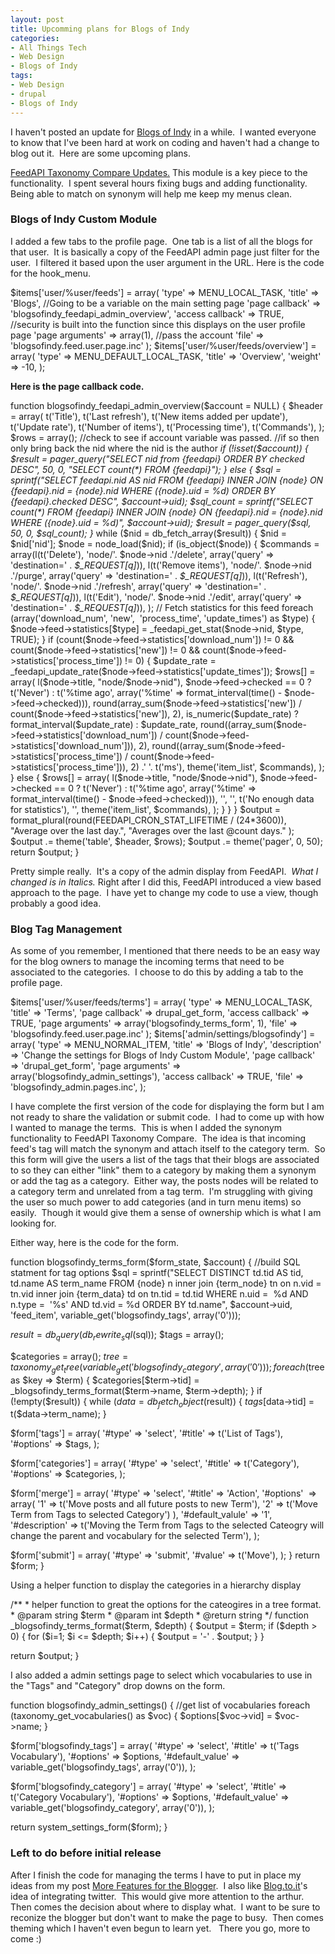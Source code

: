 ```yaml
---
layout: post
title: Upcomming plans for Blogs of Indy
categories:
- All Things Tech
- Web Design
- Blogs of Indy
tags:
- Web Design
- drupal
- Blogs of Indy
---
```

<p style="text-align: left;">I haven't posted an update for <a href="http://blogsofindy.com" target="_blank">Blogs of Indy</a> in a while.&nbsp; I wanted everyone to know that I've been hard at work on coding and haven't had a change to blog out it.&nbsp; Here are some upcoming plans.</p>
<p style="text-align: left;"><a href="http://techcook.net/2009/01/new-version-of-feedapi-taxonomy-compare/" target="_blank">FeedAPI Taxonomy Compare Updates.</a> This module is a key piece to the functionality.&nbsp; I spent several hours fixing bugs and adding functionality.&nbsp; Being able to match on synonym will help me keep my menus clean.</p>

<h3 style="text-align: left;">Blogs of Indy Custom Module</h3>
<p style="text-align: left;">I added a few tabs to the profile page.&nbsp; One tab is a list of all the blogs for that user.&nbsp; It is basically a copy of the FeedAPI admin page just filter for the user.&nbsp; I filtered it based upon the user argument in the URL. Here is the code for the hook_menu.</p>

<p style="text-align: left;">$items['user/%user/feeds'] = array(
'type' => MENU_LOCAL_TASK,
'title' => 'Blogs', //Going to be a variable on the main setting page
'page callback' => 'blogsofindy_feedapi_admin_overview',
'access callback' => TRUE,&nbsp; //security is built into the function since this displays on the user profile page
'page arguments' => array(1), //pass the account
'file' => 'blogsofindy.feed.user.page.inc'
);
$items['user/%user/feeds/overview'] = array(
'type' => MENU_DEFAULT_LOCAL_TASK,
'title' => 'Overview',
'weight' => -10,
);
<p style="text-align: left;"><strong>Here is the page callback code.</strong></p>

<p style="text-align: left;">function blogsofindy_feedapi_admin_overview($account = NULL) {
$header = array(
t('Title'),
t('Last refresh'),
t('New items added per update'),
t('Update rate'),
t('Number of items'),
t('Processing time'),
t('Commands'),
);
$rows = array();
//check to see if account variable was passed.
//if so then only bring back the nid where the nid is the author
<em> if (!isset($account)) {
$result = pager_query("SELECT nid from {feedapi} ORDER BY checked DESC", 50, 0, "SELECT count(*) FROM {feedapi}");
}
else {
$sql = sprintf("SELECT feedapi.nid AS nid FROM {feedapi} INNER JOIN {node} ON {feedapi}.nid = {node}.nid WHERE ({node}.uid = %d) ORDER BY {feedapi}.checked DESC", $account->uid);
$sql_count = sprintf("SELECT count(*) FROM {feedapi} INNER JOIN {node} ON {feedapi}.nid = {node}.nid WHERE ({node}.uid = %d)", $account->uid);
$result = pager_query($sql, 50, 0, $sql_count);
}</em>
while ($nid = db_fetch_array($result)) {
$nid = $nid['nid'];
$node = node_load($nid);
if (is_object($node)) {
$commands = array(l(t('Delete'), 'node/'. $node->nid .'/delete', array('query' => 'destination=' . <em>$_REQUEST[q]</em>)),
l(t('Remove items'), 'node/'. $node->nid .'/purge', array('query' => 'destination=' . <em>$_REQUEST[q]</em>)),
l(t('Refresh'), 'node/'. $node->nid .'/refresh', array('query' => 'destination=' . <em>$_REQUEST[q]</em>)),
l(t('Edit'), 'node/'. $node->nid .'/edit', array('query' => 'destination=' . <em>$_REQUEST[q]</em>)),
);
// Fetch statistics for this feed
foreach (array('download_num', 'new',&nbsp; 'process_time', 'update_times') as $type) {
$node->feed->statistics[$type] = _feedapi_get_stat($node->nid, $type, TRUE);
}
if (count($node->feed->statistics['download_num']) != 0 &amp;&amp; count($node->feed->statistics['new']) != 0 &amp;&amp; count($node->feed->statistics['process_time']) != 0) {
$update_rate = _feedapi_update_rate($node->feed->statistics['update_times']);
$rows[] = array(
l($node->title, "node/$node->nid"),
$node->feed->checked == 0 ? t('Never') : t('%time ago', array('%time' => format_interval(time() - $node->feed->checked))),
round(array_sum($node->feed->statistics['new']) / count($node->feed->statistics['new']), 2),
is_numeric($update_rate) ? format_interval($update_rate) : $update_rate,
round((array_sum($node->feed->statistics['download_num']) / count($node->feed->statistics['download_num'])), 2),
round((array_sum($node->feed->statistics['process_time']) / count($node->feed->statistics['process_time'])), 2) .' '. t('ms'),
theme('item_list', $commands),
);
}
else {
$rows[] = array(
l($node->title, "node/$node->nid"),
$node->feed->checked == 0 ? t('Never') : t('%time ago', array('%time' => format_interval(time() - $node->feed->checked))),
'', '', t('No enough data for statistics'), '',
theme('item_list', $commands),
);
}
}
}
$output = format_plural(round(FEEDAPI_CRON_STAT_LIFETIME / (24*3600)), "Average over the last day.",
"Averages over the last @count days."
);
$output .= theme('table', $header, $rows);
$output .= theme('pager', 0, 50);
return $output;
}
<p style="text-align: left;">Pretty simple really.&nbsp; It's a copy of the admin display from FeedAPI.&nbsp; <em>What I changed is in Italics.</em> Right after I did this, FeedAPI introduced a view based approach to the page.&nbsp; I have yet to change my code to use a view, though probably a good idea.</p>

<h3 style="text-align: left;">Blog Tag Management</h3>
<p style="text-align: left;">As some of you remember, I mentioned that there needs to be an easy way for the blog owners to manage the incoming terms that need to be associated to the categories.&nbsp; I choose to do this by adding a tab to the profile page.</p>

<p style="text-align: left;">$items['user/%user/feeds/terms'] = array(
'type' => MENU_LOCAL_TASK,
'title' => 'Terms',
'page callback' => drupal_get_form,
'access callback' => TRUE,
'page arguments' => array('blogsofindy_terms_form', 1),
'file' => 'blogsofindy.feed.user.page.inc'
);
$items['admin/settings/blogsofindy'] = array(
'type' => MENU_NORMAL_ITEM,
'title' => 'Blogs of Indy',
'description' => 'Change the settings for Blogs of Indy Custom Module',
'page callback'&nbsp; => 'drupal_get_form',
'page arguments' => array('blogsofindy_admin_settings'),
'access callback' => TRUE,
'file' => 'blogsofindy_admin.pages.inc',
);
<p style="text-align: left;">I have complete the first version of the code for displaying the form but I am not ready to share the validation or submit code.&nbsp; I had to come up with how I wanted to manage the terms.&nbsp; This is when I added the synonym functionality to FeedAPI Taxonomy Compare.&nbsp; The idea is that incoming feed's tag will match the synonym and attach itself to the category term.&nbsp; So this form will give the users a list of the tags that their blogs are associated to so they can either "link" them to a category by making them a synonym or add the tag as a category.&nbsp; Either way, the posts nodes will be related to a category term and unrelated from a tag term.&nbsp; I'm struggling with giving the user so much power to add categories (and in turn menu items) so easily.&nbsp; Though it would give them a sense of ownership which is what I am looking for.</p>
<p style="text-align: left;">Either way, here is the code for the form.</p>

<p style="text-align: left;">function blogsofindy_terms_form($form_state, $account) {
//build SQL statment for tag options
$sql = sprintf("SELECT DISTINCT td.tid AS tid, td.name AS term_name
FROM {node} n
inner join {term_node} tn on n.vid = tn.vid
inner join {term_data} td on tn.tid = td.tid
WHERE n.uid =&nbsp; %d AND n.type =&nbsp; '%s' AND td.vid = %d
ORDER BY td.name", $account->uid, 'feed_item', variable_get('blogsofindy_tags', array('0')));

$result = db_query(db_rewrite_sql($sql));
$tags = array();

$categories = array();
$tree = taxonomy_get_tree(variable_get('blogsofindy_category', array('0')));
foreach ($tree as $key => $term) {
$categories[$term->tid] = _blogsofindy_terms_format($term->name, $term->depth);
}
if (!empty($result)) {
while ($data = db_fetch_object($result)) {
$tags[$data->tid] = t($data->term_name);
}

$form['tags'] = array(
'#type' => 'select',
'#title' => t('List of Tags'),
'#options' => $tags,
);

$form['categories'] = array(
'#type' => 'select',
'#title' => t('Category'),
'#options' => $categories,
);

$form['merge'] = array(
'#type' => 'select',
'#title' => 'Action',
'#options'&nbsp; => array(
'1' => t('Move posts and all future posts to new Term'),
'2' => t('Move Term from Tags to selected Category')
),
'#default_valule' => '1',
'#description' => t('Moving the Term from Tags to the selected Cateogry will change the parent and vocabulary for the selected Term'),
);

$form['submit'] = array(
'#type' => 'submit',
'#value' => t('Move'),
);
}
return $form;
}
<p style="text-align: left;">Using a helper function to display the categories in a hierarchy display</p>

<p style="text-align: left;">/**
* helper function to great the options for the cateogires in a tree format.
* @param string $term
* @param int $depth
* @return string
*/
function _blogsofindy_terms_format($term, $depth) {
$output = $term;
if ($depth > 0) {
for ($i=1; $i <= $depth; $i++) {
$output = '-' . $output;
}
}

return $output;
}
<p style="text-align: left;">I also added a admin settings page to select which vocabularies to use in the "Tags" and "Category" drop downs on the form.</p>

<p style="text-align: left;">function blogsofindy_admin_settings() {
//get list of vocabularies
foreach (taxonomy_get_vocabularies() as $voc) {
$options[$voc->vid] = $voc->name;
}

$form['blogsofindy_tags'] = array(
'#type' => 'select',
'#title' => t('Tags Vocabulary'),
'#options' => $options,
'#default_value' => variable_get('blogsofindy_tags', array('0')),
);

$form['blogsofindy_category'] = array(
'#type' => 'select',
'#title' => t('Category Vocabulary'),
'#options' => $options,
'#default_value' => variable_get('blogsofindy_category', array('0')),
);

return system_settings_form($form);
}
<h3 style="text-align: left;">Left to do before initial release</h3>
<p style="text-align: left;">After I finish the code for managing the terms I have to put in place my ideas from my post <a href="http://techcook.net/2009/01/more-features-for-the-blogger/" target="_blank">More Features for the Blogger</a>.&nbsp; I also like <a href="http://blog.to.it/" target="_blank">Blog.to.it</a>'s idea of integrating twitter.&nbsp; This would give more attention to the arthur.&nbsp; Then comes the decision about where to display what.&nbsp; I want to be sure to reconize the blogger but don't want to make the page to busy.&nbsp; Then comes theming which I haven't even begun to learn yet.&nbsp;&nbsp; There you go, more to come :)</p>
